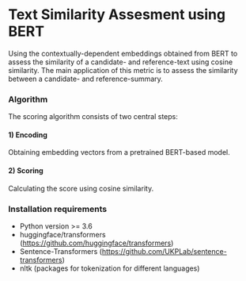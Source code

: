 # Text Similarity Assesment using BERT

Using the contextually-dependent embeddings obtained from BERT to assess the similarity of a candidate- and reference-text using cosine similarity. 
The main application of this metric is to assess the similarity between a candidate- and reference-summary.

### Algorithm
The scoring algorithm consists of two central steps:

#### 1) Encoding 
Obtaining embedding vectors from a pretrained BERT-based model. 

#### 2) Scoring 
Calculating the score using cosine similarity. 


### Installation requirements
* Python version >= 3.6
* huggingface/transformers (https://github.com/huggingface/transformers)
* Sentence-Transformers (https://github.com/UKPLab/sentence-transformers) 
* nltk (packages for tokenization for different languages)

